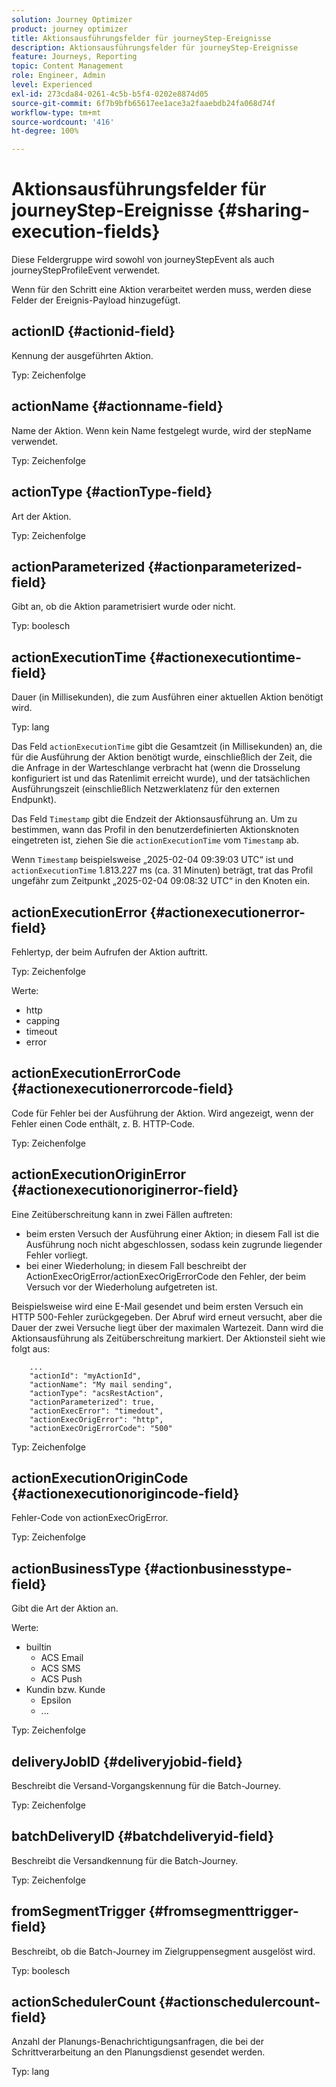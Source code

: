 ```yaml
---
solution: Journey Optimizer
product: journey optimizer
title: Aktionsausführungsfelder für journeyStep-Ereignisse
description: Aktionsausführungsfelder für journeyStep-Ereignisse
feature: Journeys, Reporting
topic: Content Management
role: Engineer, Admin
level: Experienced
exl-id: 273cda84-0261-4c5b-b5f4-0202e8874d05
source-git-commit: 6f7b9bfb65617ee1ace3a2faaebdb24fa068d74f
workflow-type: tm+mt
source-wordcount: '416'
ht-degree: 100%

---
```


# Aktionsausführungsfelder für journeyStep-Ereignisse {#sharing-execution-fields}

Diese Feldergruppe wird sowohl von journeyStepEvent als auch journeyStepProfileEvent verwendet.

Wenn für den Schritt eine Aktion verarbeitet werden muss, werden diese Felder der Ereignis-Payload hinzugefügt.

## actionID {#actionid-field}

Kennung der ausgeführten Aktion.

Typ: Zeichenfolge

## actionName {#actionname-field}

Name der Aktion. Wenn kein Name festgelegt wurde, wird der stepName verwendet.

Typ: Zeichenfolge

## actionType {#actionType-field}

Art der Aktion.

Typ: Zeichenfolge

## actionParameterized {#actionparameterized-field}

Gibt an, ob die Aktion parametrisiert wurde oder nicht.

Typ: boolesch

## actionExecutionTime {#actionexecutiontime-field}

Dauer (in Millisekunden), die zum Ausführen einer aktuellen Aktion benötigt wird.

Typ: lang

Das Feld `actionExecutionTime` gibt die Gesamtzeit (in Millisekunden) an, die für die Ausführung der Aktion benötigt wurde, einschließlich der Zeit, die die Anfrage in der Warteschlange verbracht hat (wenn die Drosselung konfiguriert ist und das Ratenlimit erreicht wurde), und der tatsächlichen Ausführungszeit (einschließlich Netzwerklatenz für den externen Endpunkt).

Das Feld `Timestamp` gibt die Endzeit der Aktionsausführung an. Um zu bestimmen, wann das Profil in den benutzerdefinierten Aktionsknoten eingetreten ist, ziehen Sie die `actionExecutionTime` vom `Timestamp` ab.

Wenn `Timestamp` beispielsweise „2025-02-04 09:39:03 UTC“ ist und `actionExecutionTime` 1.813.227 ms (ca. 31 Minuten) beträgt, trat das Profil ungefähr zum Zeitpunkt „2025-02-04 09:08:32 UTC“ in den Knoten ein.




## actionExecutionError {#actionexecutionerror-field}

Fehlertyp, der beim Aufrufen der Aktion auftritt.

Typ: Zeichenfolge

Werte:

* http
* capping
* timeout
* error

## actionExecutionErrorCode {#actionexecutionerrorcode-field}

Code für Fehler bei der Ausführung der Aktion. Wird angezeigt, wenn der Fehler einen Code enthält, z. B. HTTP-Code.

Typ: Zeichenfolge

## actionExecutionOriginError {#actionexecutionoriginerror-field}

Eine Zeitüberschreitung kann in zwei Fällen auftreten:

* beim ersten Versuch der Ausführung einer Aktion; in diesem Fall ist die Ausführung noch nicht abgeschlossen, sodass kein zugrunde liegender Fehler vorliegt.
* bei einer Wiederholung; in diesem Fall beschreibt der ActionExecOrigError/actionExecOrigErrorCode den Fehler, der beim Versuch vor der Wiederholung aufgetreten ist.

Beispielsweise wird eine E-Mail gesendet und beim ersten Versuch ein HTTP 500-Fehler zurückgegeben. Der Abruf wird erneut versucht, aber die Dauer der zwei Versuche liegt über der maximalen Wartezeit. Dann wird die Aktionsausführung als Zeitüberschreitung markiert. Der Aktionsteil sieht wie folgt aus:

```
    ...
    "actionId": "myActionId",
    "actionName": "My mail sending",
    "actionType": "acsRestAction",
    "actionParameterized": true,
    "actionExecError": "timedout",
    "actionExecOrigError": "http",
    "actionExecOrigErrorCode": "500"
```

Typ: Zeichenfolge

## actionExecutionOriginCode {#actionexecutionorigincode-field}

Fehler-Code von actionExecOrigError.

Typ: Zeichenfolge

## actionBusinessType {#actionbusinesstype-field}

Gibt die Art der Aktion an.

Werte:

* builtin
   * ACS Email
   * ACS SMS
   * ACS Push
* Kundin bzw. Kunde
   * Epsilon
   * ...

Typ: Zeichenfolge

## deliveryJobID {#deliveryjobid-field}

Beschreibt die Versand-Vorgangskennung für die Batch-Journey.

Typ: Zeichenfolge

## batchDeliveryID {#batchdeliveryid-field}

Beschreibt die Versandkennung für die Batch-Journey.

Typ: Zeichenfolge

## fromSegmentTrigger {#fromsegmenttrigger-field}

Beschreibt, ob die Batch-Journey im Zielgruppensegment ausgelöst wird.

Typ: boolesch

## actionSchedulerCount {#actionschedulercount-field}

Anzahl der Planungs-Benachrichtigungsanfragen, die bei der Schrittverarbeitung an den Planungsdienst gesendet werden.

Typ: lang
